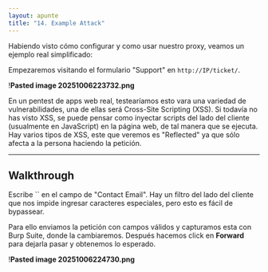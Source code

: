 ```yaml
---
layout: apunte
title: "14. Example Attack"
---
```


Habiendo visto cómo configurar y como usar nuestro proxy, veamos un ejemplo real simplificado:

Empezaremos visitando el formulario "Support" en `http://IP/ticket/`.

!**Pasted image 20251006223732.png**

En un pentest de apps web real, testearíamos esto vara una variedad de vulnerabilidades, una de ellas será Cross-Site Scripting (XSS). Si todavía no has visto XSS, se puede pensar como inyectar scripts del lado del cliente (usualmente en JavaScript) en la página web, de tal manera que se ejecuta. Hay varios tipos de XSS, este que veremos es "Reflected" ya que sólo afecta a la persona haciendo la petición.

--------------------
<h2>Walkthrough</h2>
Escribe `<script>alert("Succ3ssful XSS")</script>` en el campo de "Contact Email". Hay un filtro del lado del cliente que nos impide ingresar caracteres especiales, pero esto es fácil de bypassear.

Para ello enviamos la petición con campos válidos y capturamos esta con Burp Suite, donde la cambiaremos. Después hacemos click en **Forward** para dejarla pasar y obtenemos lo esperado.

!**Pasted image 20251006224730.png**
